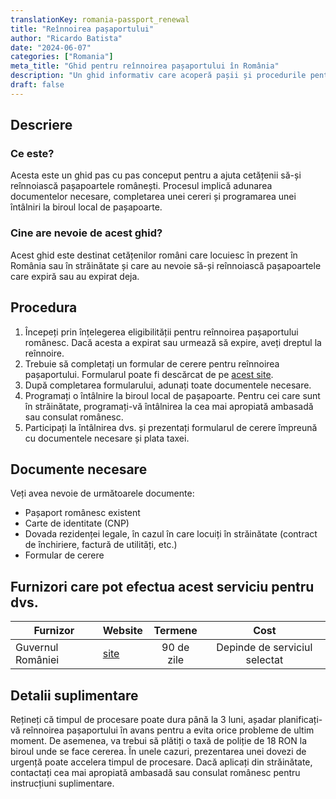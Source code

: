 ```yaml
---
translationKey: romania-passport_renewal
title: "Reînnoirea pașaportului"
author: "Ricardo Batista"
date: "2024-06-07"
categories: ["Romania"]
meta_title: "Ghid pentru reînnoirea pașaportului în România"
description: "Un ghid informativ care acoperă pașii și procedurile pentru reînnoirea pașaportului românesc."
draft: false
---
```


## Descriere
### Ce este?
Acesta este un ghid pas cu pas conceput pentru a ajuta cetățenii să-și reînnoiască pașapoartele românești. Procesul implică adunarea documentelor necesare, completarea unei cereri și programarea unei întâlniri la biroul local de pașapoarte.

### Cine are nevoie de acest ghid?
Acest ghid este destinat cetățenilor români care locuiesc în prezent în România sau în străinătate și care au nevoie să-și reînnoiască pașapoartele care expiră sau au expirat deja.

## Procedura
1. Începeți prin înțelegerea eligibilității pentru reînnoirea pașaportului românesc. Dacă acesta a expirat sau urmează să expire, aveți dreptul la reînnoire.
2. Trebuie să completați un formular de cerere pentru reînnoirea pașaportului. Formularul poate fi descărcat de pe [acest site](https://www.politiadefrontiera.ro/ro/main/i-serviciul-pasapoarte-17.html).
3. După completarea formularului, adunați toate documentele necesare.
4. Programați o întâlnire la biroul local de pașapoarte. Pentru cei care sunt în străinătate, programați-vă întâlnirea la cea mai apropiată ambasadă sau consulat românesc.
5. Participați la întâlnirea dvs. și prezentați formularul de cerere împreună cu documentele necesare și plata taxei.

## Documente necesare
Veți avea nevoie de următoarele documente:
- Pașaport românesc existent
- Carte de identitate (CNP)
- Dovada rezidenței legale, în cazul în care locuiți în străinătate (contract de închiriere, factură de utilități, etc.)
- Formular de cerere

## Furnizori care pot efectua acest serviciu pentru dvs.

| Furnizor        |     Website                             |     Termene    |       Cost      |
| --------------- | --------------------------------------  |  :-------------: | :-------------: |
| Guvernul României |  [site](https://www.politiadefrontiera.ro/)  |      90 de zile      |        Depinde de serviciul selectat       |

## Detalii suplimentare
Rețineți că timpul de procesare poate dura până la 3 luni, așadar planificați-vă reînnoirea pașaportului în avans pentru a evita orice probleme de ultim moment. De asemenea, va trebui să plătiți o taxă de poliție de 18 RON la biroul unde se face cererea. În unele cazuri, prezentarea unei dovezi de urgență poate accelera timpul de procesare. Dacă aplicați din străinătate, contactați cea mai apropiată ambasadă sau consulat românesc pentru instrucțiuni suplimentare.